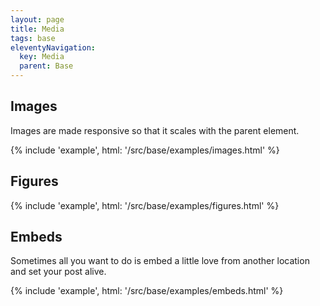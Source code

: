 ```yaml
---
layout: page
title: Media
tags: base
eleventyNavigation:
  key: Media
  parent: Base
---
```


## Images

Images are made responsive so that it scales with the parent element.

{% include 'example', html: '/src/base/examples/images.html' %}

## Figures

{% include 'example', html: '/src/base/examples/figures.html' %}

## Embeds

Sometimes all you want to do is embed a little love from another location and set your post alive.

{% include 'example', html: '/src/base/examples/embeds.html' %}
